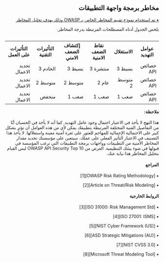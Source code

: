 <h2 dir='rtl' align='right'>مخاطر برمجة واجهة التطبيقات</h2> </p>  

[<p dir='rtl' align='right'>▪️ تم استخدام نموذج تقييم المخاطر الخاص بـ OWASP وذلك بهدف تحليل المخاطر  </p> ](0x03-introduction.md) </p>  

<p dir='rtl' align='right'>يلخص الجدول أدناه المصطلحات المرتبطة بدرجة المخاطر. </p>   
 
 

  <table dir='rtl' align="right">  
  <tr>
    <th>عوامل التهديد </th>
    <th> الاستغلال </th>
    <th> نقاط الضعف الامنية  </th>
    <th> إكتشاف الضعف الامني </th>
    <th> التأثيرات التقنية </th>
    <th> التأثيرات على
العمل </th>
    <tr>
</tr> 
    <tr>    
<td> خصائص API  </td> 
<td> بسيط  3 </td> 
<td> منتشرة 3 </td> 
<td> بسيط  3 </td> 
<td> الخادم  3 </td> 
<td> تحديد الاعمال </td>
  </tr>  
      <tr>
<td> خصائص API </td> 
<td> متوسط  2 </td> 
<td> عام   2 </td> 
<td> متوسط   2 </td> 
<td> متوسط   2  </td> 
<td> تحديد الاعمال </td> 
  </tr>  
      <tr>
<td> خصائص API </td> 
<td> صعب   1 </td> 
<td> صعب  1 </td> 
<td> صعب   1 </td> 
<td> منخفض </td> 
<td> تحديد الاعمال </td> 
   </tr>
  </table>  
  <br/>
  <br/>
  <br/>
  <br/>
  <br/>
  <br/>
  <h4 dir='rtl' align='right'>ملاحظة: </h4> </p>

<p dir='rtl' align='right'> هذا النهج لا يأخذ في الاعتبار احتمال وجود عامل التهديد. كما أنه لا يأخذ في الحسبان أيًا من التفاصيل الفنية المختلفة المرتبطة بتطبيقك يمكن لأي من هذه العوامل أن تؤثر بشكل كبير على الاحتمالية الإجمالية للمهاجم للعثور على ثغرة أمنية معينة واستغلالها. لا يأخذ هذا التصنيف في الاعتبار التأثير الفعلي على عملك. سيتعين على مؤسستك تحديد مقدار المخاطر الأمنية من التطبيقات وواجهات برمجة التطبيقات التي ترغب المؤسسة في قبولها في ضوء بيئتك التنظيمية. الغرض من OWASP API Security Top 10 ليس القيام بتحليل المخاطر هذا نيابة عنك.


<h4 dir='rtl' align='right'>المراجع  </h4> </p>

<p dir='rtl' align='right'>▪️ [OWASP Risk Rating Methodology][1]
<p dir='rtl' align='right'>▪️ [Article on Threat/Risk Modeling][2]

<h4 dir='rtl' align='right'>الروابط الخارجية  </h4> </p>

<p dir='rtl' align='right'>▪️ [ISO 31000: Risk Management Std][3]
<p dir='rtl' align='right'>▪️ [ISO 27001: ISMS][4]
<p dir='rtl' align='right'>▪️ [NIST Cyber Framework (US)][5]
<p dir='rtl' align='right'>▪️ [ASD Strategic Mitigations (AU)][6]
<p dir='rtl' align='right'>▪️ [NIST CVSS 3.0][7]
<p dir='rtl' align='right'>▪️ [Microsoft Threat Modeling Tool][8]

[1]: https://www.owasp.org/index.php/OWASP_Risk_Rating_Methodology
[2]: https://www.owasp.org/index.php/Threat_Risk_Modeling
[3]: https://www.iso.org/iso-31000-risk-management.html
[4]: https://www.iso.org/isoiec-27001-information-security.html
[5]: https://www.nist.gov/cyberframework
[6]: https://www.asd.gov.au/infosec/mitigationstrategies.htm
[7]: https://nvd.nist.gov/vuln-metrics/cvss/v3-calculator
[8]: https://www.microsoft.com/en-us/download/details.aspx?id=49168

